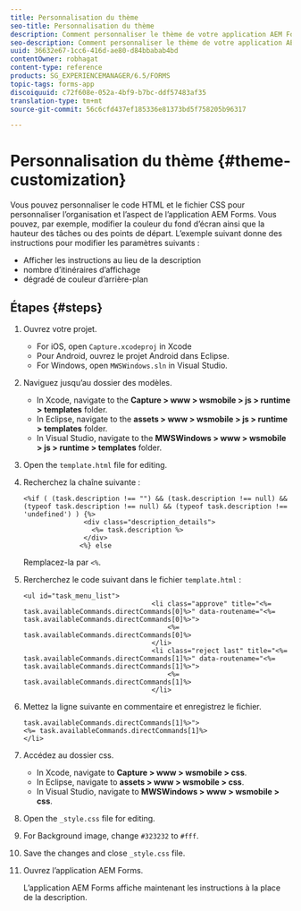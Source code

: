 ```yaml
---
title: Personnalisation du thème
seo-title: Personnalisation du thème
description: Comment personnaliser le thème de votre application AEM Forms.
seo-description: Comment personnaliser le thème de votre application AEM Forms.
uuid: 36632e67-1cc6-416d-ae80-d84bbabab4bd
contentOwner: robhagat
content-type: reference
products: SG_EXPERIENCEMANAGER/6.5/FORMS
topic-tags: forms-app
discoiquuid: c72f608e-052a-4bf9-b7bc-ddf57483af35
translation-type: tm+mt
source-git-commit: 56c6cfd437ef185336e81373bd5f758205b96317

---
```



# Personnalisation du thème {#theme-customization}

Vous pouvez personnaliser le code HTML et le fichier CSS pour personnaliser l’organisation et l’aspect de l’application AEM Forms. Vous pouvez, par exemple, modifier la couleur du fond d’écran ainsi que la hauteur des tâches ou des points de départ. L’exemple suivant donne des instructions pour modifier les paramètres suivants :

* Afficher les instructions au lieu de la description
* nombre d’itinéraires d’affichage
* dégradé de couleur d’arrière-plan

## Étapes {#steps}

1. Ouvrez votre projet.

   * For iOS, open `Capture.xcodeproj` in Xcode
   * Pour Android, ouvrez le projet Android dans Eclipse.
   * For Windows, open `MWSWindows.sln` in Visual Studio.

1. Naviguez jusqu’au dossier des modèles.

   * In Xcode, navigate to the **Capture > www > wsmobile > js > runtime > templates** folder.
   * In Eclipse, navigate to the **assets > www > wsmobile > js > runtime > templates** folder.
   * In Visual Studio, navigate to the **MWSWindows > www > wsmobile > js > runtime > templates** folder.

1. Open the `template.html` file for editing.
1. Recherchez la chaîne suivante :

   ```
   <%if ( (task.description !== "") && (task.description !== null) && (typeof task.description !== null) && (typeof task.description !== 'undefined') ) {%>
                  <div class="description_details">
                    <%= task.description %>
                  </div>
                 <%} else
   ```

   Remplacez-la par `<%`.

1. Rercherchez le code suivant dans le fichier `template.html` :

   ```
   <ul id="task_menu_list">
                                   <li class="approve" title="<%= task.availableCommands.directCommands[0]%>" data-routename="<%= task.availableCommands.directCommands[0]%>">
                                       <%= task.availableCommands.directCommands[0]%>
                                   </li>
                                   <li class="reject last" title="<%= task.availableCommands.directCommands[1]%>" data-routename="<%= task.availableCommands.directCommands[1]%>">
                                       <%= task.availableCommands.directCommands[1]%>
                                   </li>
   ```

1. Mettez la ligne suivante en commentaire et enregistrez le fichier.

   ```
   task.availableCommands.directCommands[1]%>">
   <%= task.availableCommands.directCommands[1]%>
   </li>
   ```

1. Accédez au dossier css.

   * In Xcode, navigate to **Capture > www > wsmobile > css**.
   * In Eclipse, navigate to **assets > www > wsmobile > css**.
   * In Visual Studio, navigate to **MWSWindows > www > wsmobile > css**.

1. Open the `_style.css` file for editing.
1. For Background image, change `#323232` to `#fff`.
1. Save the changes and close `_style.css` file.
1. Ouvrez l’application AEM Forms.

   L’application AEM Forms affiche maintenant les instructions à la place de la description.
